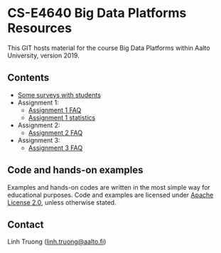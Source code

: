 # CS-E4640 Big Data Platforms Resources

This GIT hosts material for the course Big Data Platforms within Aalto University, version 2019.

 ## Contents
 * [Some surveys with students](surveys/)
 * Assignment 1:
   - [Assignment 1 FAQ](assignment1/assignment1-faq.md)
   - [Assignment 1 statistics](assignment1/)
 * Assignment 2:
   - [Assignment 2 FAQ](assignment2/assignment2-faq.md)
 * Assignment 3:
   - [Assignment 3 FAQ](assignment3/assignment3-faq.md)


## Code and hands-on examples

Examples and hands-on codes are written in the most simple way for educational purposes. Code and examples are licensed under [Apache License 2.0](APACHE-LICENSE-2.0.txt), unless otherwise stated.

## Contact

Linh Truong (linh.truong@aalto.fi)
